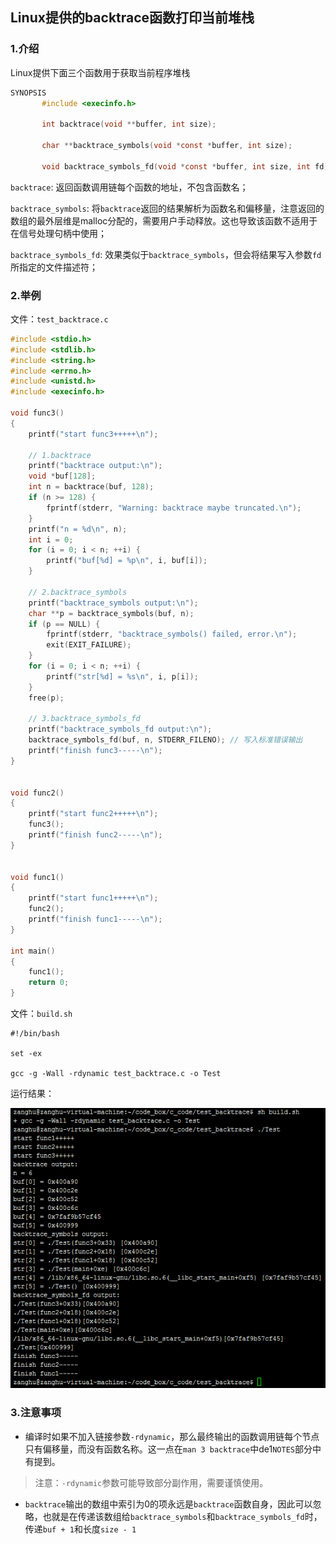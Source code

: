 ## Linux提供的backtrace函数打印当前堆栈

### 1.介绍

Linux提供下面三个函数用于获取当前程序堆栈

```c
SYNOPSIS
       #include <execinfo.h>

       int backtrace(void **buffer, int size);

       char **backtrace_symbols(void *const *buffer, int size);

       void backtrace_symbols_fd(void *const *buffer, int size, int fd);
```

`backtrace`: 返回函数调用链每个函数的地址，不包含函数名；

`backtrace_symbols`: 将`backtrace`返回的结果解析为函数名和偏移量，注意返回的数组的最外层维是malloc分配的，需要用户手动释放。这也导致该函数不适用于在信号处理句柄中使用；

`backtrace_symbols_fd`: 效果类似于`backtrace_symbols`，但会将结果写入参数`fd`所指定的文件描述符；

### 2.举例

文件：`test_backtrace.c`
```c
#include <stdio.h>
#include <stdlib.h>
#include <string.h>
#include <errno.h>
#include <unistd.h>
#include <execinfo.h>

void func3()
{
    printf("start func3+++++\n");

    // 1.backtrace
    printf("backtrace output:\n");
    void *buf[128];
    int n = backtrace(buf, 128);
    if (n >= 128) {
        fprintf(stderr, "Warning: backtrace maybe truncated.\n");
    }
    printf("n = %d\n", n);
    int i = 0;
    for (i = 0; i < n; ++i) {
        printf("buf[%d] = %p\n", i, buf[i]);
    }

    // 2.backtrace_symbols
    printf("backtrace_symbols output:\n");
    char **p = backtrace_symbols(buf, n);
    if (p == NULL) {
        fprintf(stderr, "backtrace_symbols() failed, error.\n");
        exit(EXIT_FAILURE);
    }
    for (i = 0; i < n; ++i) {
        printf("str[%d] = %s\n", i, p[i]);
    }
    free(p);

    // 3.backtrace_symbols_fd
    printf("backtrace_symbols_fd output:\n");
    backtrace_symbols_fd(buf, n, STDERR_FILENO); // 写入标准错误输出
    printf("finish func3-----\n");
}


void func2()
{
    printf("start func2+++++\n");
    func3();
    printf("finish func2-----\n");
}


void func1()
{
    printf("start func1+++++\n");
    func2();
    printf("finish func1-----\n");
}

int main()
{
    func1();
    return 0;
} 
```

文件：`build.sh`
```shell
#!/bin/bash

set -ex

gcc -g -Wall -rdynamic test_backtrace.c -o Test
```

运行结果：

![](/assets/c057_001.PNG)

### 3.注意事项

* 编译时如果不加入链接参数`-rdynamic`，那么最终输出的函数调用链每个节点只有偏移量，而没有函数名称。这一点在`man 3 backtrace`中de1`NOTES`部分中有提到。
> 注意：`-rdynamic`参数可能导致部分副作用，需要谨慎使用。

* `backtrace`输出的数组中索引为0的项永远是`backtrace`函数自身，因此可以忽略，也就是在传递该数组给`backtrace_symbols`和`backtrace_symbols_fd`时，传递`buf + 1`和长度`size - 1`